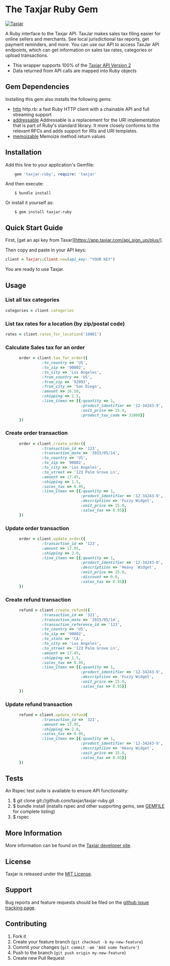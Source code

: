 # The Taxjar Ruby Gem
[![Taxjar](http://www.taxjar.com/img/TJ_logo_color_office_png.png)](http://developers.taxjar.com)

A Ruby interface to the Taxjar API. TaxJar makes sales tax filing easier for online sellers and merchants. 
See local jurisdictional tax reports, get payment reminders, and more. You can use our API to access TaxJar API endpoints, 
which can get information on sales tax rates, categories or upload transactions.

* This wrapper supports 100% of the [Taxjar API Version 2](http://developers.taxjar.com/api/#introduction)
* Data returned from API calls are mapped into Ruby objects


## Gem Dependencies
Installing this gem also installs the following gems:

* [http](https://github.com/httprb/http.rb) http.rb: a fast Ruby HTTP client with a chainable API and full streaming support
* [addressable](https://github.com/sporkmonger/addressable) Addressable is a replacement for the URI implementation that is part of Ruby's standard library. It more closely conforms to the relevant RFCs and adds support for IRIs and URI templates.
* [memoizable](https://github.com/dkubb/memoizable) Memoize method return values

## Installation

Add this line to your application's Gemfile:
```ruby
    gem 'taxjar-ruby', require: 'taxjar'
```
And then execute:
```shell
    $ bundle install
```
Or install it yourself as:
```shell
    $ gem install taxjar-ruby
```
## Quick Start Guide

First, [get an api key from Taxar][https://app.taxjar.com/api_sign_up/plus/].

Then copy and paste in your API keys:

```ruby
client = Taxjar::Client.new(api_key: "YOUR KEY")
```


You are ready to use Taxjar.

## Usage

### List all tax categories
```ruby
categories = client.categories

```
### List tax rates for a location (by zip/postal code)
```ruby
rates = client.rates_for_location('10001')
```

### Calculate Sales tax for an order
```ruby
      order = client.tax_for_order({
                :to_country => 'US',
                :to_zip => '90002',
                :to_city => 'Los Angeles',
                :from_country => 'US',
                :from_zip => '92093',
                :from_city => 'San Diego',                
                :amount => 16.50,
                :shipping => 1.5,
                :line_items => [{:quantity => 1,
                                 :product_identifier => '12-34243-9',
                                 :unit_price => 15.0,
                                 :product_tax_code => 31000}]
      })
```

### Create order transaction
```ruby
      order = client.create_order({
                :transaction_id => '123',
                :transaction_date => '2015/05/14',
                :to_country => 'US',
                :to_zip => '90002',
                :to_city => 'Los Angeles',
                :to_street => '123 Palm Grove Ln',
                :amount => 17.45,
                :shipping => 1.5,
                :sales_tax => 0.95,
                :line_items => [{:quantity => 1,
                                 :product_identifier => '12-34243-9',
                                 :descriptiion => 'Fuzzy Widget',
                                 :unit_price => 15.0,
                                 :sales_tax => 0.95}]
      })
```

### Update order transaction
```ruby
      order = client.update_order({
                :transaction_id => '123',
                :amount => 17.95,
                :shipping => 2.0,
                :line_items => [{:quantity => 1,
                                 :product_identifier => '12-34243-0',
                                 :descriptiion => 'Heavy  Widget',
                                 :unit_price => 15.0,
                                 :discount => 0.0,
                                 :sales_tax => 0.95}]
      })
```

### Create refund transaction
```ruby
      refund = client.create_refund({
                :transaction_id => '321',
                :transaction_date => '2015/05/14',
                :transaction_reference_id => '123',
                :to_country => 'US',
                :to_zip => '90002',
                :to_state => 'CA',
                :to_city => 'Los Angeles',
                :to_street => '123 Palm Grove Ln',
                :amount => 17.45,
                :shipping => 1.5,
                :sales_tax => 0.95,
                :line_items => [{:quantity => 1,
                                 :product_identifier => '12-34243-9',
                                 :descriptiion => 'Fuzzy Widget',
                                 :unit_price => 15.0,
                                 :sales_tax => 0.95}]
      })
```

### Update refund transaction
```ruby
      refund = client.update_refund{
                :transaction_id => '321',
                :amount => 17.95,
                :shipping => 2.0,
                :sales_tax => 0.95,
                :line_items => [{:quantity => 1,
                                 :product_identifier => '12-34243-9',
                                 :descriptiion => 'Heavy Widget',
                                 :unit_price => 15.0,
                                 :sales_tax => 0.95}]
      })
```
## Tests
An Rspec test suite is available to ensure API functionality:

1. $ git clone git://github.com/taxjar/taxjar-ruby.git
2. $ bundle install (installs rspec and other supporting gems, see
   [GEMFILE](https://github.com/taxjar/taxjar-ruby/blob/master/Gemfile)
   for complete listing)
3. $ rspec

## More Information
More information can be found on the [Taxjar developer site](https://developers.taxjar.com).

## License
Taxjar is released under the [MIT
License](https://github.com/taxjar/taxjar-ruby/blob/master/LICENSE.txt).

## Support
Bug reports and feature requests should be filed on the [github issue
tracking page](https://github.com/taxjar/taxjar-ruby/issues). 

## Contributing

1. Fork it
2. Create your feature branch (`git checkout -b my-new-feature`)
3. Commit your changes (`git commit -am 'Add some feature'`)
4. Push to the branch (`git push origin my-new-feature`)
5. Create new Pull Request

